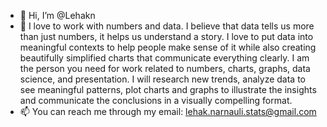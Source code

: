 - 👋 Hi, I’m @Lehakn
- 👀 I love to work with numbers and data. I believe that data tells us more than just numbers, it helps us understand a story. I love to put data into meaningful contexts to help people make sense of it while also creating beautifully simplified charts that communicate everything clearly.
I am the person you need for work related to numbers, charts, graphs, data science, and presentation. I will research new trends, analyze data to see meaningful patterns, plot charts and graphs to illustrate the insights and communicate the conclusions in a visually compelling format.
- 📫 You can reach me through my email: lehak.narnauli.stats@gmail.com

<!---
Lehakn/Lehakn is a ✨ special ✨ repository because its `README.md` (this file) appears on your GitHub profile.
You can click the Preview link to take a look at your changes.
--->
